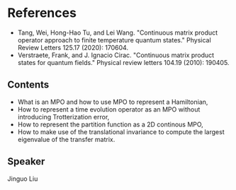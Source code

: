 # References

* Tang, Wei, Hong-Hao Tu, and Lei Wang. "Continuous matrix product operator approach to finite temperature quantum states." Physical Review Letters 125.17 (2020): 170604.
* Verstraete, Frank, and J. Ignacio Cirac. "Continuous matrix product states for quantum fields." Physical review letters 104.19 (2010): 190405.

## Contents
* What is an MPO and how to use MPO to represent a Hamiltonian,
* How to represent a time evolution operator as an MPO without introducing Trotterization error,
* How to represent the partition function as a 2D continous MPO,
* How to make use of the translational invariance to compute the largest eigenvalue of the transfer matrix.

## Speaker
Jinguo Liu
